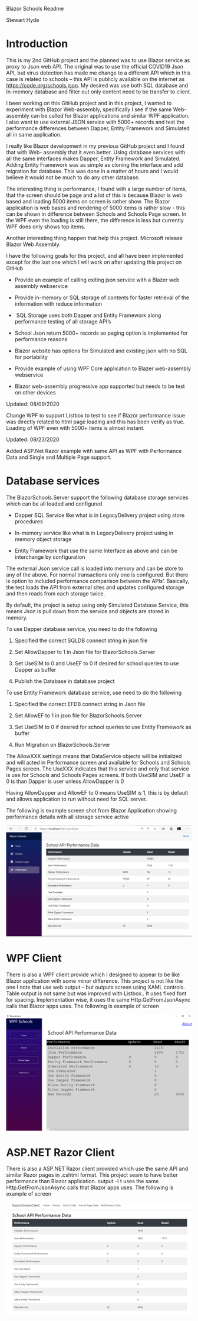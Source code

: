 Blazor Schools Readme

Stewart Hyde

Introduction
============

This is my 2nd GitHub project and the planned was to use Blazor service as proxy
to Json web API. The original was to use the official COVID19 Json API, but
virus detection has made me change to a different API which in this case is
related to schools – this API is publicly available on the internet as
<https://code.org/schools.json>. My desired was use both SQL database and
In-memory database and filter out only content need to be transfer to client.

I been working on this GitHub project and in this project, I wanted to
experiment with Blazor Web-assembly, specifically I see if the same Web-assembly
can be called for Blazor applications and similar WPF application. I also want
to use external JSON service with 5000+ records and test the performance
differences between Dapper, Entity Framework and Simulated all in same
application.

I really like Blazor development in my previous GitHub project and I found that
with Web- assembly that it even better. Using database services with all the
same interfaces makes Dapper, Entity Framework and Simulated. Adding Entity
Framework was as simple as cloning the interface and add migration for database.
This was done in a matter of hours and I would believe it would not be much to
do any other database.

The interesting thing is performance, I found with a large number of items, that
the screen should be page and a lot of this is because Blazor is web based and
loading 5000 items on screen is rather show. The Blazor application is web bases
and rendering of 5000 items is rather slow - this can be shown in difference
between Schools and Schools Page screen. In the WPF even the loading is still
there, the difference is less but currently WPF does only shows top items.

Another interesting thing happen that help this project. Microsoft release
Blazor Web Assembly.

I have the following goals for this project, and all have been implemented
except for the last one which I will work on after updating this project on
GitHub

-   Provide an example of calling exiting json service with a Blazer web
    assembly webservice

-   Provide in-memory or SQL storage of contents for faster retrieval of the
    information with reduce information

-    SQL Storage uses both Dapper and Entity Framework along performance testing
    of all storage API’s

-   School Json return 5000+ records so paging option is implemented for
    performance reasons

-   Blazor website has options for Simulated and existing json with no SQL for
    portability

-   Provide example of using WPF Core application to Blazer web-assembly
    webservice

-   Blazor web-assembly progressive app supported but needs to be test on other
    devices

Updated: 08/09/2020

Change WPF to support Listbox to test to see if Blazor performance issue was
directly related to html page loading and this has been verify as true. Loading
of WPF even with 5000+ items is almost instant.

Updated: 08/23/2020

Added ASP.Net Razor example with same API as WPF with Performance Data and
Single and Multiple Page support.

Database services
=================

The BlazorSchools.Server support the following database storage services which
can be all loaded and configured

-   Dapper SQL Service like what is in LegacyDelivery project using store
    procedures

-   In-memory service like what is in LegacyDelivery project using in memory
    object storage

-   Entity Framework that use the same Interface as above and can be interchange
    by configuration

The external Json service call is loaded into memory and can be store to any of
the above. For normal transactions only one is configured. But there is option
to included performance comparison between the APIs’. Basically, the test loads
the API from external sites and updates configured storage and then reads from
each storage twice.

By default, the project is setup using only Simulated Database Service, this
means Json is pull down from the service and objects are stored in memory.

To use Dapper database service, you need to do the following

1.  Specified the correct SQLDB connect string in json file

2.  Set AllowDapper to 1 in Json file for BlazorSchools.Server

3.  Set UseSIM to 0 and UseEF to 0 if desired for school queries to use Dapper
    as buffer

4.  Publish the Database in database project

To use Entity Framework database service, use need to do the following

1.  Specified the correct EFDB connect string in Json file

2.  Set AllowEF to 1 in json file for BlazorSchools.Server

3.  Set UseSIM to 0 if desired for school queries to use Entity Framework as
    buffer

4.  Run Migration on BlazorSchools.Server

The AllowXXX settings means that DataService objects will be initialized and
will acted in Performance screen and available for Schools and Schools Pages
screen. The UseXXX indicates that this service and only that service is use for
Schools and Schools Pages screens. If both UseSIM and UseEF is 0 is than Dapper
is user unless AllowDapper is 0

Having AllowDapper and AllowEF to 0 means UseSIM is 1, this is by default and
allows application to run without need for SQL server.

The following is example screen shot from Blazor Application showing performance
details with all storage service active

![](media/6b77f25f42b2011237c9ee1f6c6eb7ff.png)

WPF Client
==========

There is also a WPF client provide which I designed to appear to be like Blazor
application with some minor difference. This project is not like the one I note
that use web output – but outputs screen using XAML controls. Table output is
not same but was improved with Listbox.. It uses fixed font for spacing.
Implementation wise, it uses the same Http.GetFromJsonAsync calls that Blazor
apps uses. The following is example of screen

![](media/2b47adb65e752ccf844b040fa973bf30.png)

ASP.NET Razor Client
====================

There is also a ASP.NET Razor client provided which use the same API and similar
Razor pages in .cshtml format. This project seam to have better performance than
Blazor application. output –I t uses the same Http.GetFromJsonAsync calls that
Blazor apps uses. The following is example of screen

![](media/8bafb93eb4ab39a2e4c3bd7c7e18edfd.png)
